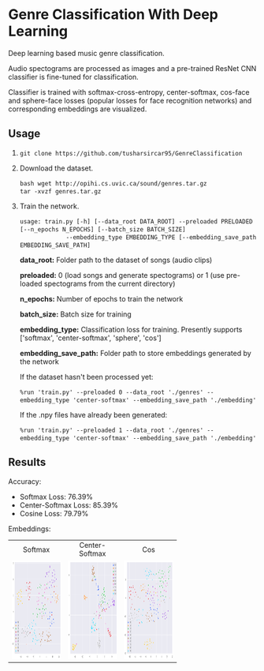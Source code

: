 # Genre Classification With Deep Learning

Deep learning based music genre classification.

Audio spectograms are processed as images and a pre-trained ResNet CNN classifier is fine-tuned for classification.

Classifier is trained with softmax-cross-entropy, center-softmax, cos-face and sphere-face losses (popular losses for face recognition networks) and corresponding embeddings are visualized.



## Usage

1.  ```git clone https://github.com/tusharsircar95/GenreClassification```

2. Download the dataset.
   ```
   bash wget http://opihi.cs.uvic.ca/sound/genres.tar.gz
   tar -xvzf genres.tar.gz
   ```

3. Train the network. 

   ```
   usage: train.py [-h] [--data_root DATA_ROOT] --preloaded PRELOADED [--n_epochs N_EPOCHS] [--batch_size BATCH_SIZE]
                --embedding_type EMBEDDING_TYPE [--embedding_save_path EMBEDDING_SAVE_PATH]
   ```
   
   
   <b>data_root:</b> Folder path to the dataset of songs (audio clips)
   
   <b>preloaded:</b> 0 (load songs and generate spectograms) or 1 (use pre-loaded spectograms from the current directory)
   
   <b>n_epochs:</b> Number of epochs to train the network
   
   <b>batch_size:</b> Batch size for training
   
   <b>embedding_type:</b> Classification loss for training. Presently supports ['softmax', 'center-softmax', 'sphere', 'cos']
   
   <b>embedding_save_path:</b> Folder path to store embeddings generated by the network
   
   
   If the dataset hasn't been processed yet:
   ``` 
   %run 'train.py' --preloaded 0 --data_root './genres' --embedding_type 'center-softmax' --embedding_save_path './embedding'
   
   ```
   
   If the .npy files have already been generated:
   ```
   %run 'train.py' --preloaded 1 --data_root './genres' --embedding_type 'center-softmax' --embedding_save_path './embedding'
   
   ```
   
## Results

Accuracy:
<ul>
   <li> Softmax Loss: 76.39%</li>
   <li> Center-Softmax Loss: 85.39%</li>
   <li> Cosine Loss: 79.79%</li>
</ul>

Embeddings:
<table align='center'>
  <tr align='center'>
    <td width='100px'> Softmax </td>
    <td width='100px'> Center-Softmax </td>
    <td width='100px'> Cos </td>
  </tr>
  <tr>
    <td><img src = 'images/s_emb.png' width='200px' height = '200px'></td>
    <td><img src = 'images/cs_emb.png' width='200px' height = '200px'></td>
     <td><img src = 'images/c_emb.png' width='200px' height = '200px'></td>
  </tr>
  
</table>
